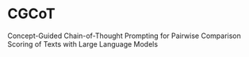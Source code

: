 # CGCoT
Concept-Guided Chain-of-Thought Prompting for Pairwise Comparison Scoring of Texts with Large Language Models

